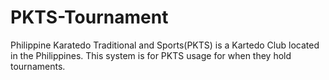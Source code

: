 # PKTS-Tournament
Philippine Karatedo Traditional and Sports(PKTS) is a Kartedo Club located in the Philippines. This system is for PKTS usage for when they hold tournaments.

